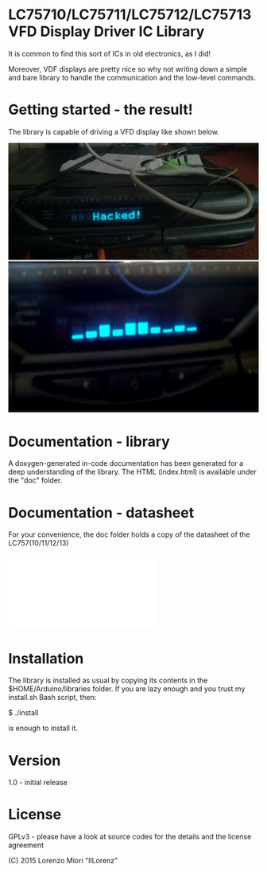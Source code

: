 LC75710/LC75711/LC75712/LC75713 VFD Display Driver IC Library
=============================================================

It is common to find this sort of ICs in old electronics, as I did!

Moreover, VDF displays are pretty nice so why not writing down a simple
and bare library to handle the communication and the low-level commands.

Getting started - the result!
=============================

The library is capable of driving a VFD display like shown below.


![datasheet](doc/images/lc75710_hacked_display.jpg?raw=true "lc75710_hacked_display.jpg")
![datasheet](doc/images/lc75710_fft_display.png?raw=true "lc75710_fft_display.png")

Documentation - library
=======================

A doxygen-generated in-code documentation has been generated for a deep
understanding of the library. The HTML (index.html) is available under
the "doc" folder.

Documentation - datasheet
=========================

For your convenience, the doc folder holds a copy of the datasheet of the
LC757(10/11/12/13)

![datasheet](doc/datasheet/lc75710ne.pdf?raw=true "LC75710 Datasheet")

Installation
============

The library is installed as usual by copying its contents in the
$HOME/Arduino/libraries folder.
If you are lazy enough and you trust my install.sh Bash script, then:

$ ./install

is enough to install it.

Version
=======

1.0 - initial release

License
=======

GPLv3 - please have a look at source codes for the details and the license agreement

(C) 2015 Lorenzo Miori "IlLorenz"
